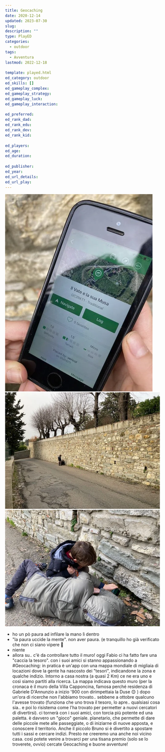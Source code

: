 ```yaml
---
title: Geocaching
date: 2020-12-14
updated: 2023-07-30
slug: 
description: ""
type: PlayED
categories:
  - outdoor
tags:
  - Avventura
lastmod: 2022-12-18

template: played.html
ed_category: outdoor
ed_skills: []
ed_gameplay_complex: 
ed_gameplay_strategy: 
ed_gameplay_luck: 
ed_gameplay_interaction: 

ed_preferred: 
ed_rank_dad: 
ed_rank_edu: 
ed_rank_dev: 
ed_rank_kid: 

ed_players: 
ed_age: 
ed_duration: 

ed_publisher: 
ed_year: 
ed_url_details: 
ed_url_play: 
---
```


![](../../assets/img/played/outdoor/geocaching.webp)
![](../../assets/img/played/outdoor/geocaching_2.webp)
![](../../assets/img/played/outdoor/geocaching_3.webp)

- ho un pò paura ad infilare la mano lì dentro
- "la paura uccide la mente". non aver paura. (e tranquillo ho già verificato che non ci siano vipere 🐍
- niente
- allora su.. c'è da controllare tutto il muro!
oggi Fabio ci ha fatto fare una "caccia la tesoro". con i suoi amici si stanno appassionando a #Geocaching: in pratica è un'app con una mappa mondiale di migliaia di locazioni dove la gente ha nascosto dei "tesori", indicandone la zona e qualche indizio.
Intorno a casa nostra (a quasi 2 Km) ce ne era uno e così siamo partiti alla ricerca.
La mappa indicava questo muro (per la cronaca è il muro della Villa Capponcina, famosa perché residenza di Gabriele D'Annunzio a inizio '900 con dirimpettaia la Duse 😊 )
dopo un'ora di ricerche non l'abbiamo trovato.. sebbene a ottobre qualcuno l'avesse trovato (funziona che uno trova il tesoro, lo apre.. qualsiasi cosa sia.. e poi lo risistema come l'ha trovato per permetter a nuovi cercatori di divertirsi). ci tornerà con i suoi amici, con torcia più potente ed una paletta.
è davvero un "gioco" geniale. planetario, che permette di dare delle piccole mete alle passeggiate, o di iniziarne di nuove apposta, e conoscere il territorio.
Anche il piccolo Bruno si è divertito a spostare tutti i sassi e cercare indizi.
Presto ne creeremo una anche noi vicino casa. così potete venire a trovarci per una tisana premio (solo se lo troverete, ovvio)
cercate Geocaching e buone avventure!
